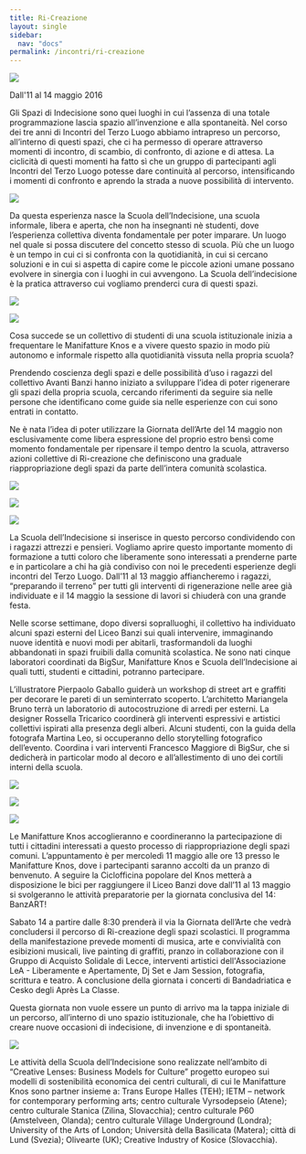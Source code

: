 ```yaml
---
title: Ri-Creazione
layout: single
sidebar: 
  nav: "docs"
permalink: /incontri/ri-creazione
---
```


![](/assets/images/ricreazione/01-ricreazione.jpg)

Dall'11 al 14 maggio 2016

Gli Spazi di Indecisione sono quei luoghi in cui l’assenza di una totale programmazione lascia spazio all’invenzione e alla spontaneità. Nel corso dei tre anni di Incontri del Terzo Luogo abbiamo intrapreso un percorso, all’interno di questi spazi, che ci ha permesso di operare attraverso momenti di incontro, di scambio, di confronto, di azione e di attesa. La ciclicità di questi momenti ha fatto sì che un gruppo di partecipanti agli Incontri del Terzo Luogo potesse dare continuità al percorso, intensificando i momenti di confronto e aprendo la strada a nuove possibilità di intervento.

![](/assets/images/ricreazione/04-ricreazione.jpg)

Da questa esperienza nasce la Scuola dell’Indecisione, una scuola informale, libera e aperta, che non ha insegnanti nè studenti, dove l’esperienza collettiva diventa fondamentale per poter imparare. Un luogo nel quale si possa discutere del concetto stesso di scuola.  Più che un luogo è un tempo in cui ci si confronta con la quotidianità, in cui si cercano soluzioni e in cui si aspetta di capire come le piccole azioni umane possano evolvere in sinergia con i luoghi in cui avvengono. La Scuola dell’indecisione è la pratica attraverso cui vogliamo prenderci cura di questi spazi.

![](/assets/images/ricreazione/03-ricreazione.jpg)

![](/assets/images/ricreazione/05-ricreazione.jpg)

Cosa succede se un collettivo di studenti di una scuola istituzionale inizia a frequentare le Manifatture Knos e a vivere questo spazio in modo più autonomo e informale rispetto alla quotidianità vissuta nella propria scuola?

Prendendo coscienza degli spazi e delle possibilità d’uso i ragazzi del collettivo Avanti Banzi hanno iniziato a sviluppare l’idea di poter rigenerare gli spazi della propria scuola, cercando riferimenti da seguire sia nelle persone che identificano come guide sia nelle esperienze con cui sono entrati in contatto.

Ne è nata l’idea di poter utilizzare la Giornata dell’Arte del 14 maggio non esclusivamente come libera espressione del proprio estro bensì come momento fondamentale per ripensare il tempo dentro la scuola, attraverso azioni collettive di Ri-creazione che definiscono una graduale riappropriazione degli spazi da parte dell’intera comunità scolastica.

![](/assets/images/ricreazione/02-ricreazione.jpg)

![](/assets/images/ricreazione/06-ricreazione.jpg)

![](/assets/images/ricreazione/07-ricreazione.jpg)

La Scuola dell’Indecisione si inserisce in questo percorso condividendo con i ragazzi attrezzi e pensieri. Vogliamo aprire questo importante momento di formazione a tutti coloro che liberamente sono interessati a prenderne parte e in particolare a chi ha già condiviso con noi le precedenti esperienze degli incontri del Terzo Luogo. Dall’11 al 13 maggio affiancheremo i ragazzi, “preparando il terreno” per tutti gli interventi di rigenerazione nelle aree già individuate e il 14 maggio la sessione di lavori si chiuderà con una grande festa.

Nelle scorse settimane, dopo diversi sopralluoghi, il collettivo ha individuato alcuni spazi esterni del Liceo Banzi sui quali intervenire, immaginando nuove identità e nuovi modi per abitarli, trasformandoli da luoghi abbandonati in spazi fruibili dalla comunità scolastica. Ne sono nati cinque laboratori coordinati da BigSur, Manifatture Knos e Scuola dell’Indecisione ai quali tutti, studenti e cittadini, potranno partecipare.

L’illustratore Pierpaolo Gaballo guiderà un workshop di street art e graffiti per decorare le pareti di un seminterrato scoperto. L’architetto Mariangela Bruno terrà un laboratorio di autocostruzione di arredi per esterni. La designer Rossella Tricarico coordinerà gli interventi espressivi e artistici collettivi ispirati alla presenza degli alberi. Alcuni studenti, con la guida della fotografa Martina Leo, si occuperanno dello storytelling fotografico dell’evento. Coordina i vari interventi Francesco Maggiore di BigSur, che si dedicherà in particolar modo al decoro e all’allestimento di uno dei cortili interni della scuola.

![](/assets/images/ricreazione/08-ricreazione.jpg)

![](/assets/images/ricreazione/09-ricreazione.jpg)

![](/assets/images/ricreazione/10-ricreazione.jpg)

Le Manifatture Knos accoglieranno e coordineranno la partecipazione di tutti i cittadini interessati a questo processo di riappropriazione degli spazi comuni. L’appuntamento è per mercoledì 11 maggio alle ore 13 presso le Manifatture Knos, dove i partecipanti saranno accolti da un pranzo di benvenuto. A seguire la Ciclofficina popolare del Knos metterà a disposizione le bici per raggiungere il Liceo Banzi dove dall’11 al 13 maggio si svolgeranno le attività preparatorie per la giornata conclusiva del 14: BanzART!

Sabato 14 a partire dalle 8:30 prenderà il via la Giornata dell’Arte che vedrà concludersi il percorso di Ri-creazione degli spazi scolastici. Il programma della manifestazione prevede momenti di musica, arte e convivialità con esibizioni musicali, live painting di graffiti, pranzo in collaborazione con il Gruppo di Acquisto Solidale di Lecce, interventi artistici dell'Associazione LeA - Liberamente e Apertamente, Dj Set e Jam Session, fotografia, scrittura e teatro. A conclusione della giornata i concerti di Bandadriatica e Cesko degli Après La Classe.

Questa giornata non vuole essere un punto di arrivo ma la tappa iniziale di un percorso, all’interno di uno spazio istituzionale, che ha l’obiettivo di creare nuove occasioni di indecisione, di invenzione e di spontaneità.

![](/assets/images/ricreazione/11-ricreazione.jpg)

Le attività della Scuola dell’Indecisione sono realizzate nell’ambito di “Creative Lenses: Business Models for Culture” progetto europeo sui modelli di sostenibilità economica dei centri culturali, di cui le Manifatture Knos sono partner insieme a: Trans Europe Halles (TEH); IETM – network for contemporary performing arts; centro culturale Vyrsodepseio (Atene); centro culturale Stanica (Zilina, Slovacchia); centro culturale P60 (Amstelveen, Olanda); centro culturale Village Underground (Londra);  University of the Arts of London; Università della Basilicata (Matera); città di Lund (Svezia); Olivearte (UK); Creative Industry of Kosice (Slovacchia).
